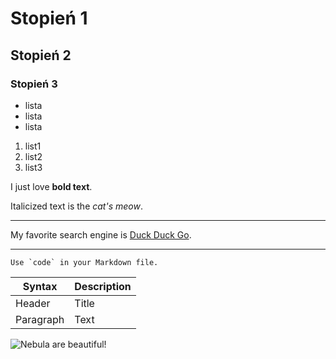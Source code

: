 # Stopień 1
## Stopień 2
### Stopień 3
- lista
- lista
- lista 

1. list1
2. list2
3. list3

I just love **bold text**.

Italicized text is the *cat's meow*.

***

My favorite search engine is [Duck Duck Go](https://duckduckgo.com).

---

``Use `code` in your Markdown file.``

| Syntax      | Description |
| ----------- | ----------- |
| Header      | Title       |
| Paragraph   | Text        |


![Nebula are beautiful!](./img/nebula.jpg "Nebula in Galaxy")
